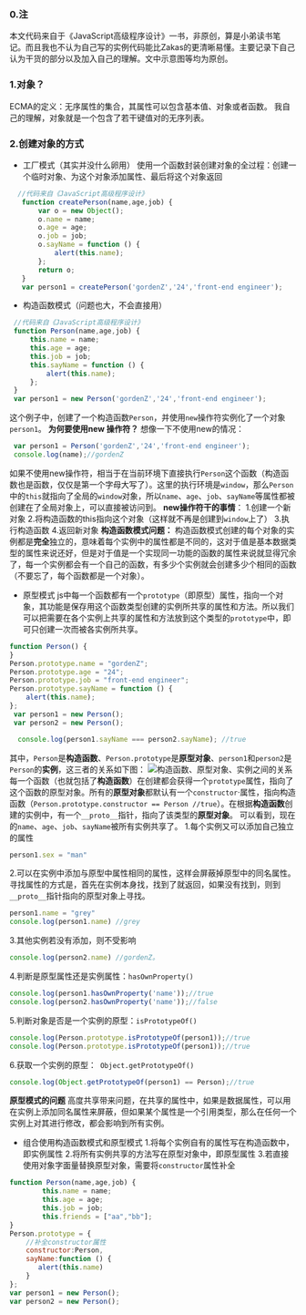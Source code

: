 ###  0.注
本文代码来自于《JavaScript高级程序设计》一书，非原创，算是小弟读书笔记。而且我也不认为自己写的实例代码能比Zakas的更清晰易懂。主要记录下自己认为干货的部分以及加入自己的理解。文中示意图等均为原创。
### 1.对象？
  ECMA的定义：无序属性的集合，其属性可以包含基本值、对象或者函数。
  我自己的理解，对象就是一个包含了若干键值对的无序列表。
### 2.创建对象的方式
 * 工厂模式（其实并没什么卵用）
  使用一个函数封装创建对象的全过程：创建一个临时对象、为这个对象添加属性、最后将这个对象返回
```javascript
  //代码来自《JavaScript高级程序设计》
   function createPerson(name,age,job) {
       var o = new Object();
       o.name = name;
       o.age = age;
       o.job = job;
       o.sayName = function () {
           alert(this.name);
       };
       return o;
   }
   var person1 = createPerson('gordenZ','24','front-end engineer');
```

* 构造函数模式（问题也大，不会直接用）
```javascript
 //代码来自《JavaScript高级程序设计》
 function Person(name,age,job) {
     this.name = name;
     this.age = age;
     this.job = job;
     this.sayName = function () {
         alert(this.name);
     };
 }
 var person1 = new Person('gordenZ','24','front-end engineer');
```
这个例子中，创建了一个构造函数`Person`，并使用`new`操作符实例化了一个对象`person1`。
**为何要使用new 操作符？**
想像一下不使用new的情况：
```javascript
 var person1 = Person('gordenZ','24','front-end engineer');
 console.log(name);//gordenZ
```
如果不使用new操作符，相当于在当前环境下直接执行`Person`这个函数（构造函数也是函数，仅仅是第一个字母大写了）。这里的执行环境是`window`，那么`Person`中的`this`就指向了全局的`window`对象，所以`name`、`age`、`job`、`sayName`等属性都被创建在了全局对象上，可以直接被访问到。
**new操作符干的事情**：
  1.创建一个新对象
  2.将构造函数的this指向这个对象（这样就不再是创建到`window`上了）
  3.执行构造函数
  4.返回新对象
**构造函数模式问题：**
    构造函数模式创建的每个对象的实例都是**完全**独立的，意味着每个实例中的属性都是不同的，这对于值是基本数据类型的属性来说还好，但是对于值是一个实现同一功能的函数的属性来说就显得冗余了，每一个实例都会有一个自己的函数，有多少个实例就会创建多少个相同的函数（不要忘了，每个函数都是一个对象）。

* 原型模式
js中每一个函数都有一个`prototype`（即原型）属性，指向一个对象，其功能是保存用这个函数类型创建的实例所共享的属性和方法。所以我们可以把需要在各个实例上共享的属性和方法放到这个类型的`prototype`中，即可只创建一次而被各实例所共享。
```javascript
function Person() {
}
Person.prototype.name = "gordenZ";
Person.prototype.age = "24";
Person.prototype.job = "front-end engineer";
Person.prototype.sayName = function () {
    alert(this.name);
};
 var person1 = new Person();
 var person2 = new Person();

  console.log(person1.sayName === person2.sayName); //true
```
其中，`Person`是**构造函数**、`Person.prototype`是**原型对象**、`person1`和`person2`是`Person`的**实例**，这三者的关系如下图：
![构造函数、原型对象、实例之间的关系](http://upload-images.jianshu.io/upload_images/4472988-4b167932d711a0cd.png?imageMogr2/auto-orient/strip%7CimageView2/2/w/1240)
每一个函数（也就包括了**构造函数**）在创建都会获得一个`prototype`属性，指向了这个函数的原型对象。所有的**原型对象**都默认有一个`constructor`·属性，指向构造函数（`Person.prototype.constructor == Person //true`）。在根据**构造函数**创建的实例中，有一个`__proto__`指针，指向了该类型的**原型对象**。
可以看到，现在的`name`、`age`、`job`、`sayName`被所有实例共享了。
  1.每个实例又可以添加自己独立的属性 
```javascript
person1.sex = "man"
```
  2.可以在实例中添加与原型中属性相同的属性，这样会屏蔽掉原型中的同名属性。寻找属性的方式是，首先在实例本身找，找到了就返回，如果没有找到，则到`__proto__`指针指向的原型对象上寻找。
 ```javascript
person1.name = "grey"
console.log(person1.name) //grey 
 ```
  3.其他实例若没有添加，则不受影响
 ```javascript
console.log(person2.name) //gordenZ。
 ```
  4.判断是原型属性还是实例属性：`hasOwnProperty()`
```javascript
console.log(person1.hasOwnProperty('name'));//true
console.log(person2.hasOwnProperty('name'));//false
```
  5.判断对象是否是一个实例的原型：`isPrototypeOf()`
```javascript
console.log(Person.prototype.isPrototypeOf(person1));//true
console.log(Person.prototype.isPrototypeOf(person1));//true
```
6.获取一个实例的原型：` Object.getPrototypeOf()`
```javascript
console.log(Object.getPrototypeOf(person1) == Person);//true
```
**原型模式的问题**
高度共享带来问题，在共享的属性中，如果是数据属性，可以用在实例上添加同名属性来屏蔽，但如果某个属性是一个引用类型，那么在任何一个实例上对其进行修改，都会影响到所有实例。


* 组合使用构造函数模式和原型模式
  1.将每个实例自有的属性写在构造函数中，即实例属性
  2.将所有实例共享的方法写在原型对象中，即原型属性
  3.若直接使用对象字面量替换原型对象，需要将`constructor`属性补全
```javascript
function Person(name,age,job) {
        this.name = name;
        this.age = age;
        this.job = job;
        this.friends = ["aa","bb"];
}
Person.prototype = {
    //补全constructor属性
    constructor:Person,
    sayName:function () {
       alert(this.name)
    }
};
var person1 = new Person();
var person2 = new Person();
```